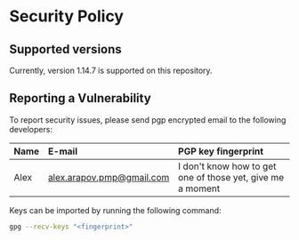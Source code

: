 # Security Policy

## Supported versions

Currently, version 1.14.7 is supported on this repository.

## Reporting a Vulnerability

To report security issues, please send pgp encrypted email to the following
developers:


| Name | E-mail                    | PGP key fingerprint                                        |
|:-----|:--------------------------|:-----------------------------------------------------------|
| Alex | alex.arapov.pmp@gmail.com | I don't know how to get one of those yet, give me a moment |

Keys can be imported by running the following command:

```bash
gpg --recv-keys "<fingerprint>"
```
